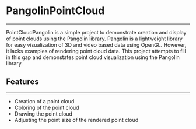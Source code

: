 # PangolinPointCloud
--------------------
PointCloudPangolin is a simple project to demonstrate creation and display of point clouds using the Pangolin library. 
Pangolin is a lightweight library for easy visualization of 3D and video based data using OpenGL.
However, it lacks examples of rendering point cloud data.
This project attempts to fill in this gap and demonstates point cloud visualization using the Pangolin library.

## Features
-----------
- Creation of a point cloud
- Coloring of the point cloud
- Drawing the point cloud
- Adjusting the point size of the rendered point cloud

